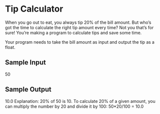 # Tip Calculator


When you go out to eat, you always tip 20% of the bill amount. But who’s got the time to calculate the right tip amount every time? Not you that’s for sure! You’re making a program to calculate tips and save some time.

Your program needs to take the bill amount as input and output the tip as a float.

## Sample Input

50

## Sample Output

10.0
Explanation: 20% of 50 is 10.
To calculate 20% of a given amount, you can multiply the number by 20 and divide it by 100: 50*20/100 = 10.0
